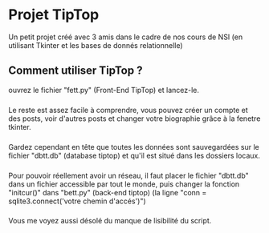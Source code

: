 # Projet TipTop
Un petit projet créé avec 3 amis dans le cadre de nos cours de NSI (en utilisant Tkinter et les bases de donnés relationnelle)
## Comment utiliser TipTop ?
ouvrez le fichier "fett.py" (Front-End TipTop) et lancez-le.
###
Le reste est assez facile à comprendre, vous pouvez créer un compte et des posts, voir d'autres posts et changer votre biographie grâce à la fenetre tkinter.
###
Gardez cependant en tête que toutes les données sont sauvegardées sur le fichier "dbtt.db" (database tiptop) et qu'il est situé dans les dossiers locaux.
###
Pour pouvoir réellement avoir un réseau, il faut placer le fichier "dbtt.db" dans un fichier accessible par tout le monde, puis changer la fonction "initcur()" dans "bett.py" (back-end tiptop) (la ligne "conn = sqlite3.connect('votre chemin d'accés')")
###
Vous me voyez aussi désolé du manque de lisibilité du script.
